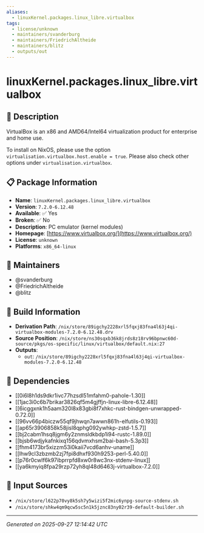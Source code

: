 ```yaml
---
aliases:
  - linuxKernel.packages.linux_libre.virtualbox
tags:
  - license/unknown
  - maintainers/svanderburg
  - maintainers/FriedrichAltheide
  - maintainers/blitz
  - outputs/out
---
```


# linuxKernel.packages.linux_libre.virtualbox

## 📝 Description

VirtualBox is an x86 and AMD64/Intel64 virtualization product for enterprise and home use.

To install on NixOS, please use the option `virtualisation.virtualbox.host.enable = true`.
Please also check other options under `virtualisation.virtualbox`.


## 📋 Package Information

- **Name**: `linuxKernel.packages.linux_libre.virtualbox`
- **Version**: `7.2.0-6.12.48`
- **Available**: ✅ Yes
- **Broken**: ✅ No
- **Description**: PC emulator (kernel modules)
- **Homepage**: [https://www.virtualbox.org/](https://www.virtualbox.org/)
- **License**: `unknown`
- **Platforms**: `x86_64-linux`
## 👥 Maintainers

- @svanderburg
- @FriedrichAltheide
- @blitz


## 🔧 Build Information

- **Derivation Path**: `/nix/store/89igchy2228xrl5fqxj83fna4l63j4qi-virtualbox-modules-7.2.0-6.12.48.drv`
- **Source Position**: `/nix/store/ns30sqxb36k8jrds8z18rv96bpnwc60d-source/pkgs/os-specific/linux/virtualbox/default.nix:27`
- **Outputs**:
  - `out`:  `/nix/store/89igchy2228xrl5fqxj83fna4l63j4qi-virtualbox-modules-7.2.0-6.12.48`

## 🔗 Dependencies

- [[0i6l8h1ds9dkr1ivc77hzsdl51mfahm0-pahole-1.30]]
- [[1jac3i0c6b7brikar3826qf5m4gjffjn-linux-libre-6.12.48]]
- [[6icggxnk1h5aam320l8x83gbi8f7xhkc-rust-bindgen-unwrapped-0.72.0]]
- [[96vv66p4biczw55qf9jhwqn7awwn861h-elfutils-0.193]]
- [[ap65r3906858k58jisl8qphg092ywhkp-zstd-1.5.7]]
- [[bj2cabm1hsq8jgm6y2znmsldkbdp1i94-rustc-1.89.0]]
- [[bjsb6wdjykafnkixq156qdvmxhsm2bai-bash-5.3p3]]
- [[fhm4173br5xizzm53i0kaii7vcd6anhv-uname]]
- [[lhw9cl3zbzmb2zj7fpi8dhxf930h9253-perl-5.40.0]]
- [[p76r0cwlf6k97ibprrpfd8xw0r8wc3nx-stdenv-linux]]
- [[ya6kmyiq8fpa29rzp72yh8ql48d6463j-virtualbox-7.2.0]]

## 📁 Input Sources

- `/nix/store/l622p70vy8k5sh7y5wizi5f2mic6ynpg-source-stdenv.sh`
- `/nix/store/shkw4qm9qcw5sc5n1k5jznc83ny02r39-default-builder.sh`

---
*Generated on 2025-09-27 12:14:42 UTC*

